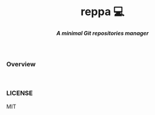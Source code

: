 <h1 align="center">reppa 💻 </h1>

<h5 align="center">A minimal Git repositories manager</h5>

<br/>

### Overview


<br/>

### LICENSE

MIT

